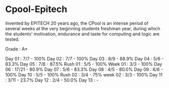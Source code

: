 # Cpool-Epitech
Invented by EPITECH 20 years ago, the CPool is an intense period of several weeks at the very beginning students freshman year, during which the students' motivation, endurance and taste for computing and logic are tested.

Grade : A*

Day 01 : 7/7 - 100%
Day 02 : 7/7 - 100%
Day 03 : 8/9 - 88.9%
Day 04 : 5/6 - 83.3%
Day 05 : 7/8 - 87.5%
Rush 01 : 5/5 - 100%
Week 01 : 3/3 - 100%
Day 06 : 17/21 - 80.9%
Day 07 : 5/6 - 83.3%
Day 08 : 4/5 - 80.0%
Day 09 : 6/6 - 100%
Day 10 : 5/5 - 100%
Rush 02 : 3/4 - 75%
week 02 : 3/3 - 100%
Day 11 : 3/11 - 23.7%
Day 12 : 2/4 - 50.0%
Day 13 : -
